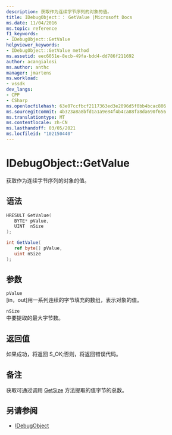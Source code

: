 ```yaml
---
description: 获取作为连续字节序列的对象的值。
title: IDebugObject：： GetValue |Microsoft Docs
ms.date: 11/04/2016
ms.topic: reference
f1_keywords:
- IDebugObject::GetValue
helpviewer_keywords:
- IDebugObject::GetValue method
ms.assetid: eec6051e-8ecb-49fa-bdd4-dd786f211692
author: acangialosi
ms.author: anthc
manager: jmartens
ms.workload:
- vssdk
dev_langs:
- CPP
- CSharp
ms.openlocfilehash: 63e07ccfbcf2117363ed3e2096d5f0bb4bcac806
ms.sourcegitcommit: 4b323a8a8bfd1a1a9e84f4b4ca88fa8da690f656
ms.translationtype: MT
ms.contentlocale: zh-CN
ms.lasthandoff: 03/05/2021
ms.locfileid: "102150440"
---
```

# <a name="idebugobjectgetvalue"></a>IDebugObject::GetValue
获取作为连续字节序列的对象的值。

## <a name="syntax"></a>语法

```cpp
HRESULT GetValue( 
   BYTE* pValue,
   UINT  nSize
);
```

```csharp
int GetValue(
   ref byte[] pValue,
   uint nSize
);
```

## <a name="parameters"></a>参数
`pValue`\
[in，out]用一系列连续的字节填充的数组，表示对象的值。

`nSize`\
中要提取的最大字节数。

## <a name="return-value"></a>返回值
 如果成功，将返回 S_OK;否则，将返回错误代码。

## <a name="remarks"></a>备注
 获取可通过调用 [GetSize](../../../extensibility/debugger/reference/idebugobject-getsize.md) 方法提取的值字节的总数。

## <a name="see-also"></a>另请参阅
- [IDebugObject](../../../extensibility/debugger/reference/idebugobject.md)
